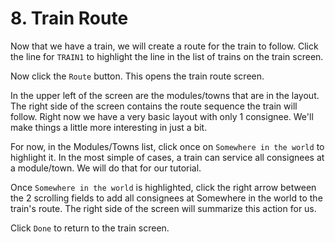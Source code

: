 # 8. Train Route

Now that we have a train, we will create a route for the train to follow. Click the line for `TRAIN1` to highlight the line in the list of trains on the train screen.

Now click the `Route` button. This opens the train route screen.

In the upper left of the screen are the modules/towns that are in the layout. The right side of the screen contains the route sequence the train will follow. Right now we have a very basic layout with only 1 consignee. We'll make things a little more interesting in just a bit.

For now, in the Modules/Towns list, click once on `Somewhere in the world` to highlight it. In the most simple of cases, a train can service all consignees at a module/town. We will do that for our tutorial.

Once `Somewhere in the world` is highlighted, click the right arrow between the 2 scrolling fields to add all consignees at Somewhere in the world to the train's route. The right side of the screen will summarize this action for us.

Click `Done` to return to the train screen.
